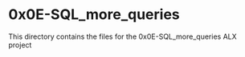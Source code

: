 # 0x0E-SQL_more_queries

This directory contains the files for the 0x0E-SQL_more_queries ALX project
